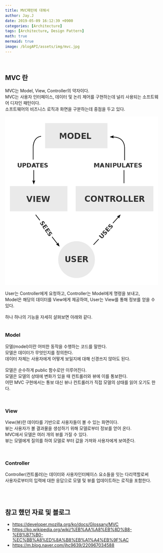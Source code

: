 ```yaml
---
title: MVC패턴에 대해서
author: Jay.J
date: 2019-05-09 16:12:39 +0900
categories: [Architecture]
tags: [Architecture, Design Pattern]
math: true
mermaid: true
image: /blogAPI/assets/img/mvc.jpg
---
```


<br>

## MVC 란

MVC는 Model, View, Controller의 약자이다.<br>
MVC는 사용자 인터페이스, 데이터 및 논리 제어를 구현하는데 널리 사용되는 소프트웨어 디자인 패턴이다.<br>
소프트웨어의 비즈니스 로직과 화면을 구분하는데 중점을 두고 있다.<br>

<img src="/assets/img/architecture/mvc.png" alt="" style="max-width:500px">

User는 Controller에게 요청하고, Controller는 Model에게 명령을 보내고,<br>
Model은 해당의 데이터를 View에게 제공하여, User는 View를 통해 정보를 얻을 수 있다.<br>
<br>
하나 하나의 기능을 자세히 살펴보면 아래와 같다.<br>
<br>

### Model

모델(model)이란 어떠한 동작을 수행하는 코드를 말한다.<br>
모델은 데이터가 무엇인지를 정의한다.<br>
데이터 자체는 사용자에게 어떻게 보일지에 대해 신경쓰지 않아도 된다.<br>
<br>
모델은 순수하게 public 함수로만 이루어진다.<br>
모델은 모델의 상태에 변화가 있을 때 컨트롤러와 뷰에 이를 통보한다.<br>
어떤 MVC 구현에서는 통보 대신 뷰나 컨트롤러가 직접 모델의 상태를 읽어 오기도 한다.<br>

<br>

### View

View(뷰)란 데이타를 기반으로 사용자들이 볼 수 있는 화면이다.<br>
뷰는 사용자가 볼 결과물을 생성하기 위해 모델로부터 정보를 얻어 온다.<br>
MVC에서 모델은 여러 개의 뷰를 가질 수 있다.<br>
뷰는 모델에게 질의를 하여 모델로 부터 값을 가져와 사용자에게 보여준다.<br>

<br>

### Controller

Controller(컨트롤러)는 데이터와 사용자인터페이스 요소들을 잇는 다리역할로써<br>
사용자로부터의 입력에 대한 응답으로 모델 및 뷰를 업데이트하는 로직을 포함한다.<br>

<br>
<br>

## 참고 했던 자료 및 블로그
 - <a href="https://developer.mozilla.org/ko/docs/Glossary/MVC" target="_blank">https://developer.mozilla.org/ko/docs/Glossary/MVC</a>
 - <a href="https://ko.wikipedia.org/wiki/%EB%AA%A8%EB%8D%B8-%EB%B7%B0-%EC%BB%A8%ED%8A%B8%EB%A1%A4%EB%9F%AC" target="_blank">https://ko.wikipedia.org/wiki/%EB%AA%A8%EB%8D%B8-%EB%B7%B0-%EC%BB%A8%ED%8A%B8%EB%A1%A4%EB%9F%AC</a>
 - <a href="https://m.blog.naver.com/jhc9639/220967034588" target="_blank">https://m.blog.naver.com/jhc9639/220967034588</a>

